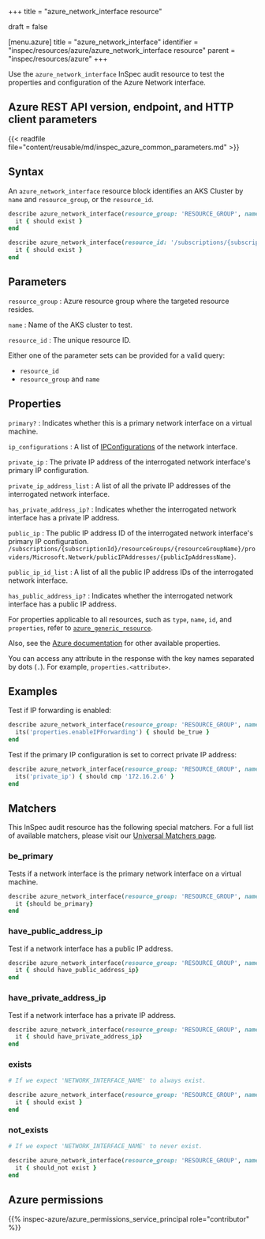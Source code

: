 +++
title = "azure_network_interface resource"

draft = false


[menu.azure]
title = "azure_network_interface"
identifier = "inspec/resources/azure/azure_network_interface resource"
parent = "inspec/resources/azure"
+++

Use the `azure_network_interface` InSpec audit resource to test the properties and configuration of the Azure Network interface.

## Azure REST API version, endpoint, and HTTP client parameters

{{< readfile file="content/reusable/md/inspec_azure_common_parameters.md" >}}

## Syntax

An `azure_network_interface` resource block identifies an AKS Cluster by `name` and `resource_group`, or the `resource_id`.

```ruby
describe azure_network_interface(resource_group: 'RESOURCE_GROUP', name: 'NETWORKINTERFACENAME') do
  it { should exist }
end
```

```ruby
describe azure_network_interface(resource_id: '/subscriptions/{subscriptionId}/resourceGroups/{resourceGroupName}/providers/Microsoft.Network/networkInterfaces/{networkInterfaceName}') do
  it { should exist }
end
```

## Parameters

`resource_group`
: Azure resource group where the targeted resource resides.

`name`
: Name of the AKS cluster to test.

`resource_id`
: The unique resource ID.

Either one of the parameter sets can be provided for a valid query:

- `resource_id`
- `resource_group` and `name`

## Properties

`primary?`
: Indicates whether this is a primary network interface on a virtual machine.

`ip_configurations`
: A list of [IPConfigurations](https://docs.microsoft.com/en-us/rest/api/virtualnetwork/networkinterfaceipconfigurations/get#networkinterfaceipconfiguration) of the network interface.

`private_ip`
: The private IP address of the interrogated network interface's primary IP configuration.

`private_ip_address_list`
: A list of all the private IP addresses of the interrogated network interface.

`has_private_address_ip?`
: Indicates whether the interrogated network interface has a private IP address.

`public_ip`
: The public IP address ID of the interrogated network interface's primary IP configuration. `/subscriptions/{subscriptionId}/resourceGroups/{resourceGroupName}/providers/Microsoft.Network/publicIPAddresses/{publicIpAddressName}`.

`public_ip_id_list`
: A list of all the public IP address IDs of the interrogated network interface.

`has_public_address_ip?`
: Indicates whether the interrogated network interface has a public IP address.

For properties applicable to all resources, such as `type`, `name`, `id`, and `properties`, refer to [`azure_generic_resource`](azure_generic_resource#properties).

Also, see the [Azure documentation](https://docs.microsoft.com/en-us/rest/api/virtualnetwork/networkinterfaces/get#networkinterface) for other available properties.

You can access any attribute in the response with the key names separated by dots (`.`). For example, `properties.<attribute>`.

## Examples

Test if IP forwarding is enabled:

```ruby
describe azure_network_interface(resource_group: 'RESOURCE_GROUP', name: 'NETWORK_INTERFACE_NAME') do
  its('properties.enableIPForwarding') { should be_true }
end
```

Test if the primary IP configuration is set to correct private IP address:

```ruby
describe azure_network_interface(resource_group: 'RESOURCE_GROUP', name: 'NETWORK_INTERFACE_NAME') do
  its('private_ip') { should cmp '172.16.2.6' }
end
```

## Matchers

This InSpec audit resource has the following special matchers. For a full list of available matchers, please visit our [Universal Matchers page](https://docs.chef.io/inspec/matchers/).

### be_primary

Tests if a network interface is the primary network interface on a virtual machine.

```ruby
describe azure_network_interface(resource_group: 'RESOURCE_GROUP', name: 'NETWORK_INTERFACE_NAME') do
  it {should be_primary}
end
```

### have_public_address_ip

Test if a network interface has a public IP address.

```ruby
describe azure_network_interface(resource_group: 'RESOURCE_GROUP', name: 'NETWORK_INTERFACE_NAME') do
  it { should have_public_address_ip}
end
```

### have_private_address_ip

Test if a network interface has a private IP address.

```ruby
describe azure_network_interface(resource_group: 'RESOURCE_GROUP', name: 'NETWORK_INTERFACE_NAME') do
  it { should have_private_address_ip}
end
```

### exists

```ruby
# If we expect 'NETWORK_INTERFACE_NAME' to always exist.

describe azure_network_interface(resource_group: 'RESOURCE_GROUP', name: 'NETWORK_INTERFACE_NAME') do
  it { should exist }
end
```

### not_exists

```ruby
# If we expect 'NETWORK_INTERFACE_NAME' to never exist.

describe azure_network_interface(resource_group: 'RESOURCE_GROUP', name: 'NETWORK_INTERFACE_NAME') do
  it { should_not exist }
end
```

## Azure permissions

{{% inspec-azure/azure_permissions_service_principal role="contributor" %}}

